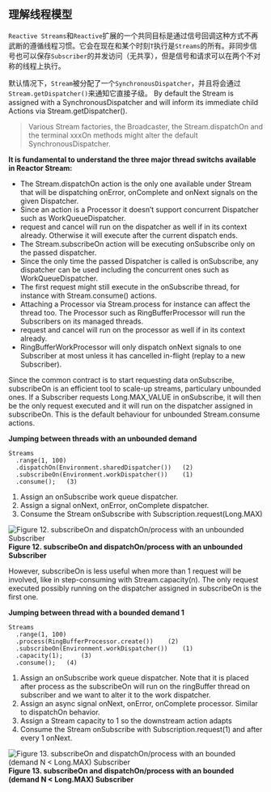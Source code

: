 
## 理解线程模型

`Reactive Streams`和`Reactive`扩展的一个共同目标是通过信号回调这种方式不再武断的遵循线程习惯。它会在现在和某个时刻`T`执行是`Streams`的所有。非同步信号也可以保存`Subscriber`的并发访问（无共享），但是信号和请求可以在两个不对称的线程上执行。

默认情况下，`Stream`被分配了一个`SynchronousDispatcher`，并且将会通过`Stream.getDispatcher()`来通知它直接子级。
By default the Stream is assigned with a SynchronousDispatcher and will inform its immediate child Actions via Stream.getDispatcher().

> Various Stream factories, the Broadcaster, the Stream.dispatchOn and the terminal xxxOn methods might alter the default SynchronousDispatcher.

**It is fundamental to understand the three major thread switchs available in Reactor Stream:**

* The Stream.dispatchOn action is the only one available under Stream that will be dispatching onError, onComplete and onNext signals on the given Dispatcher.
 * Since an action is a Processor it doesn’t support concurrent Dispatcher such as WorkQueueDispatcher.
 * request and cancel will run on the dispatcher as well if in its context already. Otherwise it will execute after the current dispatch ends.
* The Stream.subscribeOn action will be executing onSubscribe only on the passed dispatcher.
 * Since the only time the passed Dispatcher is called is onSubscribe, any dispatcher can be used including the concurrent ones such as WorkQueueDispatcher.
 * The first request might still execute in the onSubscribe thread, for instance with Stream.consume() actions.
* Attaching a Processor via Stream.process for instance can affect the thread too. The Processor such as RingBufferProcessor will run the Subscribers on its managed threads.
 * request and cancel will run on the processor as well if in its context already.
 * RingBufferWorkProcessor will only dispatch onNext signals to one Subscriber at most unless it has cancelled in-flight (replay to a new Subscriber).

Since the common contract is to start requesting data onSubscribe, subscribeOn is an efficient tool to scale-up streams, particulary unbounded ones. If a Subscriber requests Long.MAX_VALUE in onSubscribe, it will then be the only request executed and it will run on the dispatcher assigned in subscribeOn. This is the default behaviour for unbounded Stream.consume actions.

**Jumping between threads with an unbounded demand**

```
Streams
  .range(1, 100)
  .dispatchOn(Environment.sharedDispatcher())   (2)
  .subscribeOn(Environment.workDispatcher())    (1)
  .consume();   (3)
```

1. Assign an onSubscribe work queue dispatcher.
1. Assign a signal onNext, onError, onComplete dispatcher.
1. Consume the Stream onSubscribe with Subscription.request(Long.MAX)

![Figure 12. subscribeOn and dispatchOn/process with an unbounded Subscriber](http://projectreactor.io/docs/reference/images/longMaxThreading.png)
**Figure 12. subscribeOn and dispatchOn/process with an unbounded Subscriber**

However, subscribeOn is less useful when more than 1 request will be involved, like in step-consuming with Stream.capacity(n). The only request executed possibly running on the dispatcher assigned in subscribeOn is the first one.

**Jumping between thread with a bounded demand 1**

```
Streams
  .range(1, 100)
  .process(RingBufferProcessor.create())    (2)
  .subscribeOn(Environment.workDispatcher())    (1)
  .capacity(1);     (3)
  .consume();   (4)
```

1. Assign an onSubscribe work queue dispatcher. Note that it is placed after process as the subscribeOn will run on the ringBuffer thread on subscriber and we want to alter it to the work dispatcher.
1. Assign an async signal onNext, onError, onComplete processor. Similar to dispatchOn behavior.
1. Assign a Stream capacity to 1 so the downstream action adapts
1. Consume the Stream onSubscribe with Subscription.request(1) and after every 1 onNext.

![Figure 13. subscribeOn and dispatchOn/process with an bounded (demand N < Long.MAX) Subscriber](http://projectreactor.io/docs/reference/images/nThreading.png)
**Figure 13. subscribeOn and dispatchOn/process with an bounded (demand N < Long.MAX) Subscriber**

